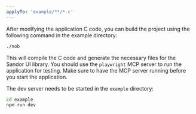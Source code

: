 ```yaml
---
applyTo: 'example/**/*.c'
---
```

After modifying the application C code, you can build the project using the following command in the example directory:

```bash
./nob
```
This will compile the C code and generate the necessary files for the Sandor UI library.
You should use the `playwright` MCP server to run the application for testing. Make sure to have the MCP server running before you start the application.

The dev server needs to be started in the `example` directory:

```bash
cd example
npm run dev
```